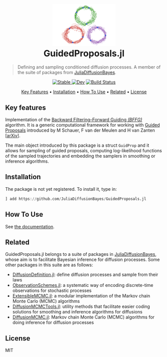 <h1 align="center">
  <br>
  <a href="https://juliadiffusionbayes.github.io/GuidedProposals.jl/dev/"><img src="https://raw.githubusercontent.com/JuliaDiffusionBayes/GuidedProposals.jl/master/docs/src/assets/logo.png" alt="GuidedProposals.jl" width="200"></a>
  <br>
  GuidedProposals.jl
  <br>
</h1>

> Defining and sampling conditioned diffusion processes. A member of the suite of packages from [JuliaDiffusionBayes](https://github.com/JuliaDiffusionBayes).

<p align="center">
  <a href="https://JuliaDiffusionBayes.github.io/GuidedProposals.jl/stable">
    <img src="https://img.shields.io/badge/docs-stable-blue.svg"
         alt="Stable">
  </a>
  <a href="https://JuliaDiffusionBayes.github.io/GuidedProposals.jl/dev"><img src="https://img.shields.io/badge/docs-dev-blue.svg" alt="Dev"></a>
  <a href="https://travis-ci.com/JuliaDiffusionBayes/GuidedProposals.jl">
      <img src="https://travis-ci.com/JuliaDiffusionBayes/GuidedProposals.jl.svg?branch=master" alt="Build Status">
  </a>
</p>

<p align="center">
  <a href="#key-features">Key Features</a> •
  <a href="#installation">Installation</a> •
  <a href="#how-to-use">How To Use</a> •
  <a href="#related">Related</a> •
  <a href="#license">License</a>
</p>


## Key features

Implementation of the [Backward Filtering&ndash;Forward Guiding *(BFFG)*](https://arxiv.org/pdf/1712.03807.pdf) algorithm. It is a generic computational framework for working with [Guided Proposals](https://projecteuclid.org/euclid.bj/1494316837) introduced by M Schauer, F van der Meulen and H van Zanten [[arXiv](https://arxiv.org/pdf/1311.3606.pdf)].

The main object introduced by this package is a struct `GuidProp` and it allows for sampling of guided proposals, computing log-likelihood functions of the sampled trajectories and embedding the samplers in smoothing or inference algorithms.

## Installation

The package is not yet registered. To install it, type in:
```julia
] add https://github.com/JuliaDiffusionBayes/GuidedProposals.jl
```

## How To Use

See [the documentation](https://juliadiffusionbayes.github.io/GuidedProposals.jl/dev/).

## Related

GuidedProposals.jl belongs to a suite of packages in [JuliaDiffusionBayes](https://github.com/JuliaDiffusionBayes), whose aim is to facilitate Bayesian inference for diffusion processes. Some other packages in this suite are as follows:
- [DiffusionDefinition.jl](https://github.com/JuliaDiffusionBayes/DiffusionDefinition.jl): define diffusion processes and sample from their laws
- [ObservationSchemes.jl](https://github.com/JuliaDiffusionBayes/ObservationSchemes.jl): a systematic way of encoding discrete-time observations for stochastic processes
- [ExtensibleMCMC.jl](https://github.com/JuliaDiffusionBayes/ExtensibleMCMC.jl): a modular implementation of the Markov chain Monte Carlo (MCMC) algorithms
- [DiffusionMCMCTools.jl](https://github.com/JuliaDiffusionBayes/DiffusionMCMCTools.jl): utility methods that facilitate easier coding solutions for smoothing and inference algorithms for diffusions
- [DiffusionMCMC.jl](https://github.com/JuliaDiffusionBayes/DiffusionMCMC.jl): Markov chain Monte Carlo (MCMC) algorithms for doing inference for diffusion processes

## License

MIT
